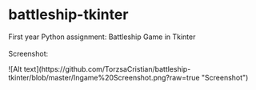 # battleship-tkinter
First year Python assignment: Battleship Game in Tkinter </br> </br>
Screenshot:
</hr>
![Alt text](https://github.com/TorzsaCristian/battleship-tkinter/blob/master/Ingame%20Screenshot.png?raw=true "Screenshot")
